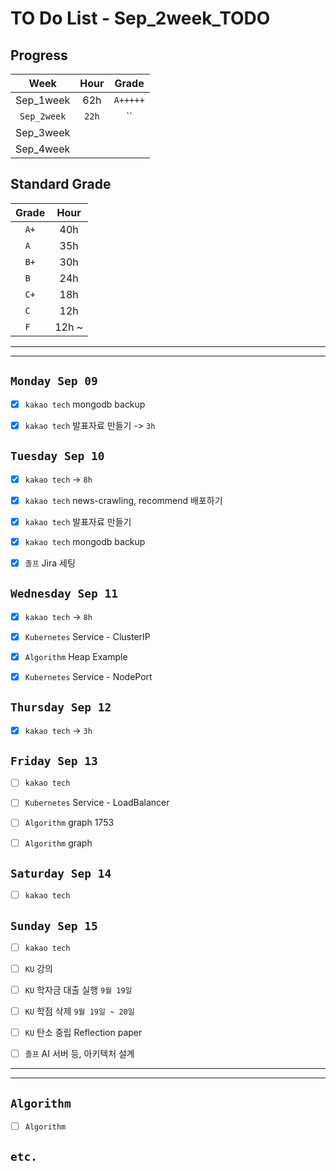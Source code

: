 # TO Do List - Sep_2week_TODO

## Progress
| Week | Hour | Grade |
|:---:|:---:|:---:|
|Sep_1week|62h|`A+++++`|
|`Sep_2week`|`22h`|``|
|Sep_3week|||
|Sep_4week|||

## Standard Grade
| Grade | Hour |
|:---:|:---:|
|`A+`|40h|
|`A `|35h|
|`B+`|30h|
|`B `|24h|
|`C+`|18h|
|`C `|12h|
|`F `|12h ~|


---
---

## `Monday Sep 09`
- [x] `kakao tech` mongodb backup
- [x] `kakao tech` 발표자료 만들기 -> `3h`


## `Tuesday Sep 10`
- [x] `kakao tech` -> `8h`
- [x] `kakao tech` news-crawling, recommend 배포하기
- [x] `kakao tech` 발표자료 만들기
- [x] `kakao tech` mongodb backup
- [x] `졸프` Jira 세팅


## `Wednesday Sep 11` 
- [x] `kakao tech` -> `8h`
- [x] `Kubernetes` Service - ClusterIP
- [x] `Algorithm` Heap Example
- [x] `Kubernetes` Service - NodePort


## `Thursday Sep 12`
- [x] `kakao tech` -> `3h`


## `Friday Sep 13` 
- [ ] `kakao tech`
- [ ] `Kubernetes` Service - LoadBalancer
- [ ] `Algorithm` graph 1753
- [ ] `Algorithm` graph


## `Saturday Sep 14` 
- [ ] `kakao tech`


## `Sunday Sep 15` 
- [ ] `kakao tech`
- [ ] `KU` 강의
- [ ] `KU` 학자금 대출 실행 `9월 19일`
- [ ] `KU` 학점 삭제 `9월 19일 ~ 20일`
- [ ] `KU` 탄소 중립 Reflection paper
- [ ] `졸프` AI 서버 등, 아키텍처 설계



---
---
## `Algorithm`
- [ ] `Algorithm` 

## `etc.`



<!-- ### 알고리즘 유형
1. 정렬
2. 그래프 탐색 BFS, DFS
3. DP
4. 자료구조 -> 우선순위 큐 마스터
5. 문자열 알고리즘 ?? 아니면 투 포인터 정도

> 요구사항 정리하기, 테스트케이스 짜보기(소수 테스트케이스가 유리, 11되면 거의 다 됨) -->



<!-- ## `Spring` -> `h m` -->


<br><br>

<!-- > `개인공부` : `6h 30m` -> `25h 36m` -> `22h 19m` -> -->

<br><br>

<!-- 
## `Java`
## `OPIc`
## `토익` 
-->





